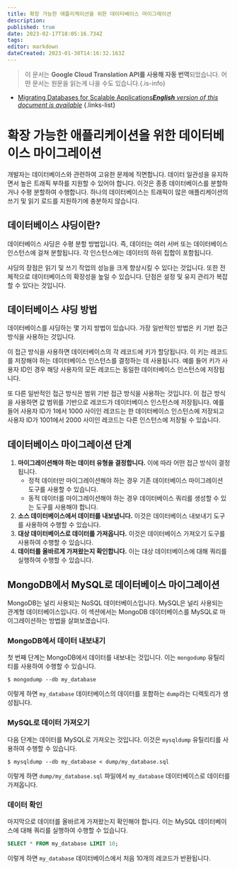 ```yaml
---
title: 확장 가능한 애플리케이션을 위한 데이터베이스 마이그레이션
description: 
published: true
date: 2023-02-17T18:05:16.734Z
tags: 
editor: markdown
dateCreated: 2023-01-30T14:16:32.163Z
---
```


> 이 문서는 **Google Cloud Translation API를 사용해 자동 번역**되었습니다.
어떤 문서는 원문을 읽는게 나을 수도 있습니다.{.is-info}
- [Migrating Databases for Scalable Applications***English** version of this document is available*](/en/Knowledge-base/Backend/migrating-databases-for-scalable-applications)
{.links-list}

# 확장 가능한 애플리케이션을 위한 데이터베이스 마이그레이션

개발자는 데이터베이스와 관련하여 고유한 문제에 직면합니다. 데이터 일관성을 유지하면서 높은 트래픽 부하를 지원할 수 있어야 합니다. 이것은 종종 데이터베이스를 분할하거나 수평 분할하여 수행합니다. 하나의 데이터베이스는 트래픽이 많은 애플리케이션의 쓰기 및 읽기 로드를 지원하기에 충분하지 않습니다.

## 데이터베이스 샤딩이란?

데이터베이스 샤딩은 수평 분할 방법입니다. 즉, 데이터는 여러 서버 또는 데이터베이스 인스턴스에 걸쳐 분할됩니다. 각 인스턴스에는 데이터의 하위 집합이 포함됩니다.

샤딩의 장점은 읽기 및 쓰기 작업의 성능을 크게 향상시킬 수 있다는 것입니다. 또한 전체적으로 데이터베이스의 확장성을 높일 수 있습니다. 단점은 설정 및 유지 관리가 복잡할 수 있다는 것입니다.

## 데이터베이스 샤딩 방법

데이터베이스를 샤딩하는 몇 가지 방법이 있습니다. 가장 일반적인 방법은 키 기반 접근 방식을 사용하는 것입니다.

이 접근 방식을 사용하면 데이터베이스의 각 레코드에 키가 할당됩니다. 이 키는 레코드를 저장해야 하는 데이터베이스 인스턴스를 결정하는 데 사용됩니다. 예를 들어 키가 사용자 ID인 경우 해당 사용자의 모든 레코드는 동일한 데이터베이스 인스턴스에 저장됩니다.

또 다른 일반적인 접근 방식은 범위 기반 접근 방식을 사용하는 것입니다. 이 접근 방식을 사용하면 값 범위를 기반으로 레코드가 데이터베이스 인스턴스에 저장됩니다. 예를 들어 사용자 ID가 1에서 1000 사이인 레코드는 한 데이터베이스 인스턴스에 저장되고 사용자 ID가 1001에서 2000 사이인 레코드는 다른 인스턴스에 저장될 수 있습니다.

## 데이터베이스 마이그레이션 단계

1. **마이그레이션해야 하는 데이터 유형을 결정합니다.** 이에 따라 어떤 접근 방식이 결정됩니다.
    - 정적 데이터만 마이그레이션해야 하는 경우 기존 데이터베이스 마이그레이션 도구를 사용할 수 있습니다.
    - 동적 데이터를 마이그레이션해야 하는 경우 데이터베이스 쿼리를 생성할 수 있는 도구를 사용해야 합니다.
2. **소스 데이터베이스에서 데이터를 내보냅니다.** 이것은 데이터베이스 내보내기 도구를 사용하여 수행할 수 있습니다.
3. **대상 데이터베이스로 데이터를 가져옵니다.** 이것은 데이터베이스 가져오기 도구를 사용하여 수행할 수 있습니다.
4. **데이터를 올바르게 가져왔는지 확인합니다.** 이는 대상 데이터베이스에 대해 쿼리를 실행하여 수행할 수 있습니다.

## MongoDB에서 MySQL로 데이터베이스 마이그레이션

MongoDB는 널리 사용되는 NoSQL 데이터베이스입니다. MySQL은 널리 사용되는 관계형 데이터베이스입니다. 이 섹션에서는 MongoDB 데이터베이스를 MySQL로 마이그레이션하는 방법을 살펴보겠습니다.

### MongoDB에서 데이터 내보내기

첫 번째 단계는 MongoDB에서 데이터를 내보내는 것입니다. 이는 `mongodump` 유틸리티를 사용하여 수행할 수 있습니다.

```shell
$ mongodump --db my_database
```

이렇게 하면 `my_database` 데이터베이스의 데이터를 포함하는 `dump`라는 디렉토리가 생성됩니다.

### MySQL로 데이터 가져오기

다음 단계는 데이터를 MySQL로 가져오는 것입니다. 이것은 `mysqldump` 유틸리티를 사용하여 수행할 수 있습니다.

```shell
$ mysqldump --db my_database < dump/my_database.sql
```

이렇게 하면 `dump/my_database.sql` 파일에서 `my_database` 데이터베이스로 데이터를 가져옵니다.

### 데이터 확인

마지막으로 데이터를 올바르게 가져왔는지 확인해야 합니다. 이는 MySQL 데이터베이스에 대해 쿼리를 실행하여 수행할 수 있습니다.

```sql
SELECT * FROM my_database LIMIT 10;
```

이렇게 하면 `my_database` 데이터베이스에서 처음 10개의 레코드가 반환됩니다.